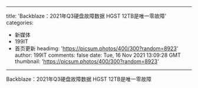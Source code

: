 
---
title: 'Backblaze：2021年Q3硬盘故障数据 HGST 12TB是唯一零故障'
categories: 
 - 新媒体
 - 199IT
 - 首页更新
headimg: 'https://picsum.photos/400/300?random=8923'
author: 199IT
comments: false
date: Tue, 16 Nov 2021 13:09:28 GMT
thumbnail: 'https://picsum.photos/400/300?random=8923'
---

<div>   
Backblaze：2021年Q3硬盘故障数据 HGST 12TB是唯一零故障  
</div>
            